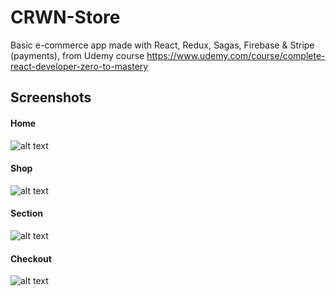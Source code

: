 # CRWN-Store
Basic e-commerce app made with React, Redux, Sagas, Firebase &amp; Stripe (payments), from Udemy course https://www.udemy.com/course/complete-react-developer-zero-to-mastery

## Screenshots
#### Home
![alt text](https://i.imgur.com/WWyxvtW.png "Home")
#### Shop
![alt text](https://i.imgur.com/fEpM0K7.png "Shop")
#### Section
![alt text](https://i.imgur.com/VJ3HJMH.png "Section")
#### Checkout
![alt text](https://i.imgur.com/rr0Y3hv.png "Checkout")
